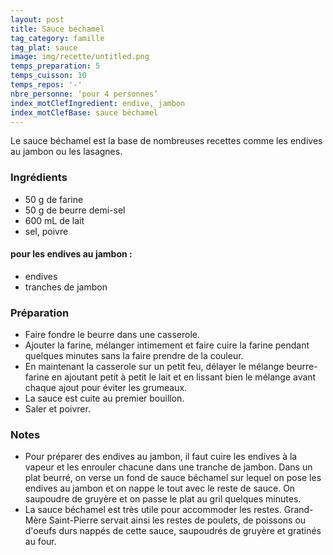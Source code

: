 ```yaml
---
layout: post
title: Sauce béchamel
tag_category: famille
tag_plat: sauce
image: img/recette/untitled.png
temps_preparation: 5
temps_cuisson: 10
temps_repos: '-'
nbre_personne: ‘pour 4 personnes’
index_motClefIngredient: endive, jambon
index_motClefBase: sauce béchamel
---
```

Le sauce béchamel est la base de nombreuses recettes comme les endives au jambon ou les lasagnes.

### Ingrédients
* 50 g de farine
* 50 g de beurre demi-sel
* 600 mL de lait
* sel, poivre

#### pour les endives au jambon :
* endives
* tranches de jambon

### Préparation
* Faire fondre le beurre dans une casserole.
* Ajouter la farine, mélanger intimement et faire cuire la farine pendant quelques minutes sans la faire prendre de la couleur.
* En maintenant la casserole sur un petit feu, délayer le mélange beurre-farine en ajoutant petit à petit le lait et en lissant bien le mélange avant chaque ajout pour éviter les grumeaux.
* La sauce est cuite au premier bouillon.
* Saler et poivrer.

### Notes
* Pour préparer des endives au jambon, il faut cuire les endives à la vapeur et les enrouler chacune dans une tranche de jambon. Dans un plat beurré, on verse un fond de sauce béchamel sur lequel on pose les endives au jambon et on nappe le tout avec le reste de sauce. On saupoudre de gruyère et on passe le plat au gril quelques minutes.
* La sauce béchamel est très utile pour accommoder les restes. Grand-Mère Saint-Pierre servait ainsi les restes de poulets, de poissons ou d'oeufs durs nappés de cette sauce, saupoudrés de gruyère et gratinés au four.   
